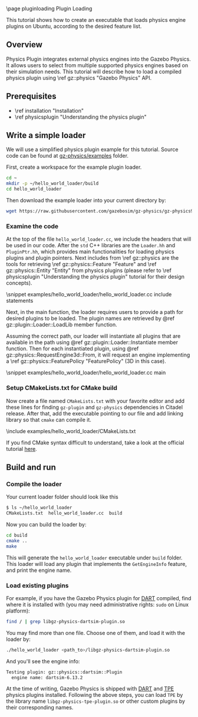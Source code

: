 \page pluginloading Plugin Loading

This tutorial shows how to create an executable that loads physics engine
plugins on Ubuntu, according to the desired feature list.

## Overview

Physics Plugin integrates external physics engines into the Gazebo Physics.
It allows users to select from multiple supported physics engines based on their
simulation needs. This tutorial will describe how to load a compiled physics
plugin using \ref gz::physics "Gazebo Physics" API.

## Prerequisites

- \ref installation "Installation"
- \ref physicsplugin "Understanding the physics plugin"

## Write a simple loader

We will use a simplified physics plugin example for this tutorial. Source code can be found at [gz-physics/examples](https://github.com/gazebosim/gz-physics/tree/gz-physics9/examples/hello_world_loader) folder.

First, create a workspace for the example plugin loader.

```bash
cd ~
mkdir -p ~/hello_world_loader/build
cd hello_world_loader
```

Then download the example loader into your current directory by:

```bash
wget https://raw.githubusercontent.com/gazebosim/gz-physics/gz-physics9/examples/hello_world_loader/hello_world_loader.cc
```

### Examine the code

At the top of the file `hello_world_loader.cc`, we include the headers that will
be used in our code. After the `std` C++ libraries are the `Loader.hh` and
`PluginPtr.hh`, which provides main functionalities for loading physics plugins
and plugin pointers. Next includes from \ref gz::physics are the tools for
retrieving \ref gz::physics::Feature "Feature" and
\ref gz::physics::Entity "Entity" from physics plugins (please refer to
\ref physicsplugin "Understanding the physics plugin" tutorial for their
design concepts).

\snippet examples/hello_world_loader/hello_world_loader.cc include statements

Next, in the main function, the loader requires users to provide a path for
desired plugins to be loaded. The plugin names are retrieved by
@ref gz::plugin::Loader::LoadLib member function.

Assuming the correct path, our loader will instantiate all plugins that are
available in the path using @ref gz::plugin::Loader::Instantiate member
function. Then for each instantiated plugin, using
@ref gz::physics::RequestEngine3d<Features>::From, it will request an
engine implementing a \ref gz::physics::FeaturePolicy "FeaturePolicy" (3D
 in this case).

\snippet examples/hello_world_loader/hello_world_loader.cc main

### Setup CMakeLists.txt for CMake build

Now create a file named `CMakeLists.txt` with your favorite editor and add these
lines for finding `gz-plugin` and `gz-physics` dependencies in Citadel release.
After that, add the executable pointing to our file and add linking library so
that `cmake` can compile it.

\include examples/hello_world_loader/CMakeLists.txt

If you find CMake syntax difficult to understand, take a look at the official tutorial [here](https://cmake.org/cmake/help/latest/guide/tutorial/index.html).

## Build and run

### Compile the loader

Your current loader folder should look like this

```bash
$ ls ~/hello_world_loader
CMakeLists.txt  hello_world_loader.cc  build
```

Now you can build the loader by:

```bash
cd build
cmake ..
make
```

This will generate the `hello_world_loader` executable under `build` folder.
This loader will load any plugin that implements the `GetEngineInfo` feature,
and print the engine name.

### Load existing plugins

For example, if you have the Gazebo Physics plugin for
[DART](https://dartsim.github.io/) compiled, find where it is installed with
(you may need administrative rights: `sudo` on Linux platform):

```bash
find / | grep libgz-physics-dartsim-plugin.so
```

You may find more than one file. Choose one of them, and load it with
the loader by:

```bash
./hello_world_loader <path_to>/libgz-physics-dartsim-plugin.so
```

And you'll see the engine info:

```bash
Testing plugin: gz::physics::dartsim::Plugin
  engine name: dartsim-6.13.2
```

At the time of writing, Gazebo Physics is shipped with
[DART](https://dartsim.github.io/) and [TPE](https://community.gazebosim.org/t/announcing-new-physics-engine-tpe-trivial-physics-engine/629)
physics plugins installed. Following the above steps, you can load `TPE` by the
library name `libgz-physics-tpe-plugin.so` or other custom plugins by
their corresponding names.

